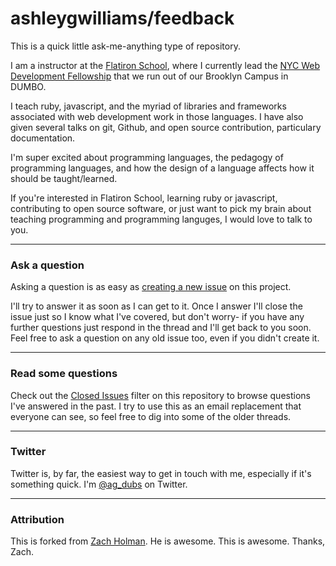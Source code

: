 # ashleygwilliams/feedback

This is a quick little ask-me-anything type of repository.

I am a instructor at the [Flatiron School](http://flatironschool.com), where I currently lead the [NYC Web Development Fellowship](http://flatironschool.com/workforce1) that we run out of our Brooklyn Campus in DUMBO.

I teach ruby, javascript, and the myriad of libraries and frameworks associated with web development work in those languages. I have also given several talks on git, Github, and open source contribution, particulary documentation.

I'm super excited about programming languages, the pedagogy of programming languages, and how the design of a language affects how it should be taught/learned.

If you're interested in Flatiron School, learning ruby or javascript, contributing to open source software, or just want to pick my brain about teaching programming and programming languges, I would love to talk to you.

---

### Ask a question

Asking a question is as easy as
[creating a new issue](https://github.com/ashleygwilliams/feedback/issues/new) on this
project.

I'll try to answer it as soon as I can get to it. Once I answer I'll close the
issue just so I know what I've covered, but don't worry- if you have any further
questions just respond in the thread and I'll get back to you soon. Feel free to
ask a question on any old issue too, even if you didn't create it.

---

### Read some questions

Check out the [Closed Issues](https://github.com/ashleygwilliams/feedback/issues?sort=created&direction=desc&state=closed&page=1)
filter on this repository to browse questions I've answered in the past. I try
to use this as an email replacement that everyone can see, so feel free to dig
into some of the older threads.

---

### Twitter

Twitter is, by far, the easiest way to get in touch with me, especially if it's something quick. I'm [@ag_dubs](https://twitter.com/ag_dubs) on
Twitter.

---

### Attribution

This is forked from [Zach Holman](http://www.github.com/holman). He is awesome. This is awesome. Thanks, Zach.